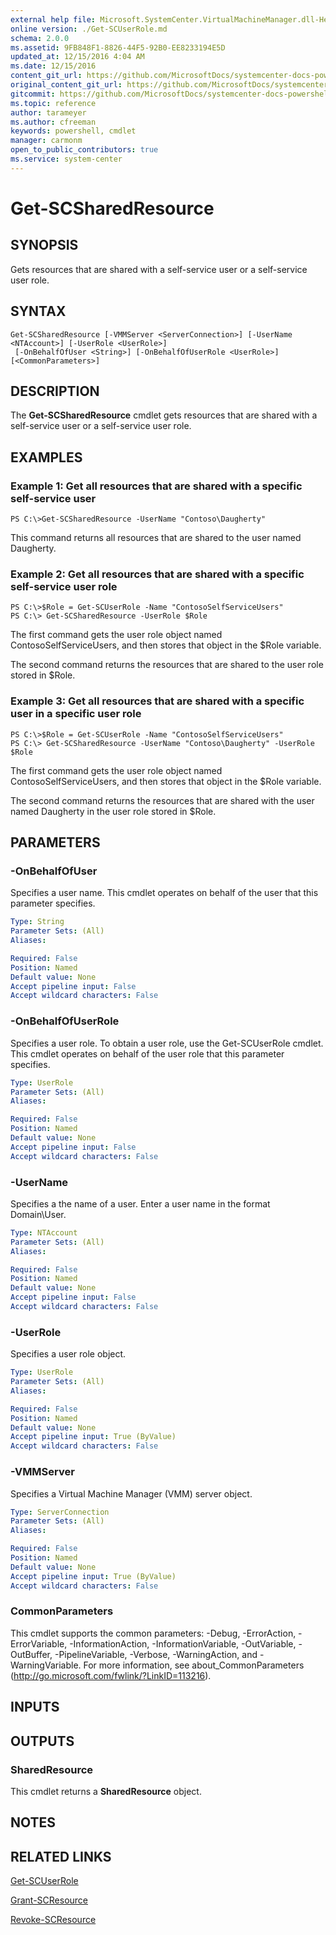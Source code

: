 ```yaml
---
external help file: Microsoft.SystemCenter.VirtualMachineManager.dll-Help.xml
online version: ./Get-SCUserRole.md
schema: 2.0.0
ms.assetid: 9FB848F1-8826-44F5-92B0-EE8233194E5D
updated_at: 12/15/2016 4:04 AM
ms.date: 12/15/2016
content_git_url: https://github.com/MicrosoftDocs/systemcenter-docs-powershell/blob/master/systemcenter-cmdlets/SystemCenter2016/VirtualMachineManager/vlatest/Get-SCSharedResource.md
original_content_git_url: https://github.com/MicrosoftDocs/systemcenter-docs-powershell/blob/master/systemcenter-cmdlets/SystemCenter2016/VirtualMachineManager/vlatest/Get-SCSharedResource.md
gitcommit: https://github.com/MicrosoftDocs/systemcenter-docs-powershell/blob/7df4508c7b907a214e6a8eca76037b06065ef078/systemcenter-cmdlets/SystemCenter2016/VirtualMachineManager/vlatest/Get-SCSharedResource.md
ms.topic: reference
author: tarameyer
ms.author: cfreeman
keywords: powershell, cmdlet
manager: carmonm
open_to_public_contributors: true
ms.service: system-center
---
```


# Get-SCSharedResource

## SYNOPSIS
Gets resources that are shared with a self-service user or a self-service user role.

## SYNTAX

```
Get-SCSharedResource [-VMMServer <ServerConnection>] [-UserName <NTAccount>] [-UserRole <UserRole>]
 [-OnBehalfOfUser <String>] [-OnBehalfOfUserRole <UserRole>] [<CommonParameters>]
```

## DESCRIPTION
The **Get-SCSharedResource** cmdlet gets resources that are shared with a self-service user or a self-service user role.

## EXAMPLES

### Example 1: Get all resources that are shared with a specific self-service user
```
PS C:\>Get-SCSharedResource -UserName "Contoso\Daugherty"
```

This command returns all resources that are shared to the user named Daugherty.

### Example 2: Get all resources that are shared with a specific self-service user role
```
PS C:\>$Role = Get-SCUserRole -Name "ContosoSelfServiceUsers"
PS C:\> Get-SCSharedResource -UserRole $Role
```

The first command gets the user role object named ContosoSelfServiceUsers, and then stores that object in the $Role variable.

The second command returns the resources that are shared to the user role stored in $Role.

### Example 3: Get all resources that are shared with a specific user in a specific user role
```
PS C:\>$Role = Get-SCUserRole -Name "ContosoSelfServiceUsers"
PS C:\> Get-SCSharedResource -UserName "Contoso\Daugherty" -UserRole $Role
```

The first command gets the user role object named ContosoSelfServiceUsers, and then stores that object in the $Role variable.

The second command returns the resources that are shared with the user named Daugherty in the user role stored in $Role.

## PARAMETERS

### -OnBehalfOfUser
Specifies a user name.
This cmdlet operates on behalf of the user that this parameter specifies.

```yaml
Type: String
Parameter Sets: (All)
Aliases: 

Required: False
Position: Named
Default value: None
Accept pipeline input: False
Accept wildcard characters: False
```

### -OnBehalfOfUserRole
Specifies a user role.
To obtain a user role, use the Get-SCUserRole cmdlet.
This cmdlet operates on behalf of the user role that this parameter specifies.

```yaml
Type: UserRole
Parameter Sets: (All)
Aliases: 

Required: False
Position: Named
Default value: None
Accept pipeline input: False
Accept wildcard characters: False
```

### -UserName
Specifies a the name of a user.
Enter a user name in the format Domain\User.

```yaml
Type: NTAccount
Parameter Sets: (All)
Aliases: 

Required: False
Position: Named
Default value: None
Accept pipeline input: False
Accept wildcard characters: False
```

### -UserRole
Specifies a user role object.

```yaml
Type: UserRole
Parameter Sets: (All)
Aliases: 

Required: False
Position: Named
Default value: None
Accept pipeline input: True (ByValue)
Accept wildcard characters: False
```

### -VMMServer
Specifies a Virtual Machine Manager (VMM) server object.

```yaml
Type: ServerConnection
Parameter Sets: (All)
Aliases: 

Required: False
Position: Named
Default value: None
Accept pipeline input: True (ByValue)
Accept wildcard characters: False
```

### CommonParameters
This cmdlet supports the common parameters: -Debug, -ErrorAction, -ErrorVariable, -InformationAction, -InformationVariable, -OutVariable, -OutBuffer, -PipelineVariable, -Verbose, -WarningAction, and -WarningVariable. For more information, see about_CommonParameters (http://go.microsoft.com/fwlink/?LinkID=113216).

## INPUTS

## OUTPUTS

### SharedResource
This cmdlet returns a **SharedResource** object.

## NOTES

## RELATED LINKS

[Get-SCUserRole](xref:SystemCenter2016/VirtualMachineManager/vlatest/Get-SCUserRole.md)

[Grant-SCResource](xref:SystemCenter2016/VirtualMachineManager/vlatest/Grant-SCResource.md)

[Revoke-SCResource](xref:SystemCenter2016/VirtualMachineManager/vlatest/Revoke-SCResource.md)

